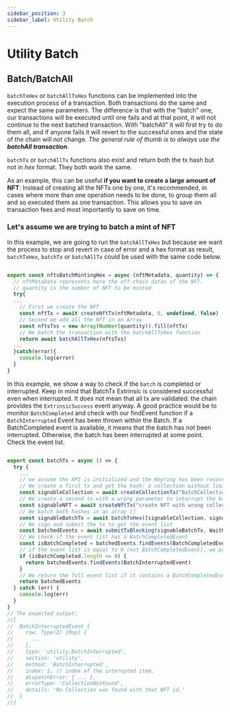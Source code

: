 ```yaml
---
sidebar_position: 3
sidebar_label: Utility Batch
---
```


# Utility Batch

## Batch/BatchAll

`batchTxHex` or `batchAllTxHex` functions can be implemented into the execution process of a transaction. Both transactions do the same and expect the same parameters. The difference is that with the "batch" one, our transactions will be executed until one fails and at that point, it will not continue to the next batched transaction. With "batchAll" it will first try to do them all, and if anyone fails it will revert to the successful ones and the state of the chain will not change. _The general rule of thumb is to always use the **batchAll transaction**._

`batchTx` or `batchAllTx` functions also exist and return both the tx hash but not in _hex_ format. They both work the same.

As an example, this can be useful **if you want to create a large amount of NFT**: Instead of creating all the NFTs one by one, it's recommended, in cases where more than one operation needs to be done, to group them all and so executed them as one transaction. This allows you to save on transaction fees and most importantly to save on time.

### Let's assume we are trying to batch a mint of NFT

In this example, we are going to run the `batchAllTxHex` but because we want the process to stop and revert in case of error and a hex format as result, `batchTxHex`, `batchTx` or `batchAllTx` could be used with the same code below.

```js showLineNumbers

export const nftsBatchMintingHex = async (nftMetadata, quantity) => {
  // nftMetaData represents here the off-chain datas of the NFT.
  // quantity is the number of NFT to be minted
  try{
  ...
    // First we create the NFT
    const nftTx = await createNftTx(nftMetadata, 0, undefined, false)
    // Second we add all the NFT in an Array
    const nftsTxs = new Array(Number(quantity)).fill(nftTx)
    // We batch the transaction with the batchAllTxHex function
    return await batchAllTxHex(nftsTxs)
  ...
  }catch(error){
    console.log(error)
  }
}

```

In this example, we show a way to check if the `batch` is completed or interrupted. Keep in mind that BatchTx Extrinsic is considered successful even when interrupted. It does not mean that all tx are validated: the chain provides the `ExtrinsicSuccess` event anyway. A good practice would be to monitor `BatchCompleted` and check with our findEvent function if a `BatchInterrupted` Event has been thrown within the Batch. If a BatchCompleted event is available, it means that the batch has not been interrupted. Otherwise, the batch has been interrupted at some point. Check the event list.

```js showLineNumbers

export const batchTx = async () => {
  try {
    ...
    // we assume the API is initialized and the Keyring has been recovered.
    // We create a first tx and get the hash: a collection without limit
    const signableCollection = await createCollectionTx("BatchCollectionTestings", undefined)
    // We create a second tx with a wrong parameter to interrupt the batch: a collection id that does not exist in the chain for now
    const signableNFT = await createNftTx("create NFT with wrong collection Id to interrupted batch", 0, 1000, false)
    // We batch both hashes in an array []
    const signableBatchTx = await batchTxHex([signableCollection, signableNFT])
    // We sign and submit the tx to get the event list
    const batchedEvents = await submitTxBlocking(signableBatchTx, WaitUntil.BlockInclusion, keyring)
    // We check if the event list has a BatchCompletedEvent
    const isBatchCompleted = batchedEvents.findEvents(BatchCompletedEvent)
    // if the event list is equal to 0 (not BatchCompletedEvent), we provide the BatchInterruptedEvent with the error detail.
    if (isBatchCompleted.length <= 0) {
      return batchedEvents.findEvents(BatchInterruptedEvent)
    }
    // We return the full event list if it contains a BatchCompletedEvent
    return batchedEvents
  } catch (err) {
    console.log(err)
  }
}
// The expected output:
//[
//  BatchInterruptedEvent {
//    raw: Type(2) [Map] {
//      ...
//    },
//    type: 'utility.BatchInterrupted',
//    section: 'utility',
//    method: 'BatchInterrupted',
//    index: 1, // index of the interupted item.
//    dispatchError: { ... },
//    errorType: 'CollectionNotFound',
//    details: 'No Collection was found with that NFT id.'
//  }
//]

```
